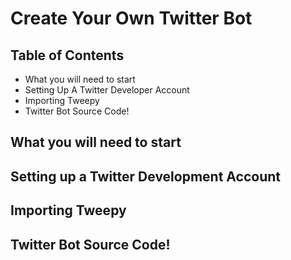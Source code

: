 # Create Your Own Twitter Bot
## Table of Contents
* What you will need to start
* Setting Up A Twitter Developer Account
* Importing Tweepy
* Twitter Bot Source Code!

## What you will need to start
## Setting up a Twitter Development Account
## Importing Tweepy
## Twitter Bot Source Code!
